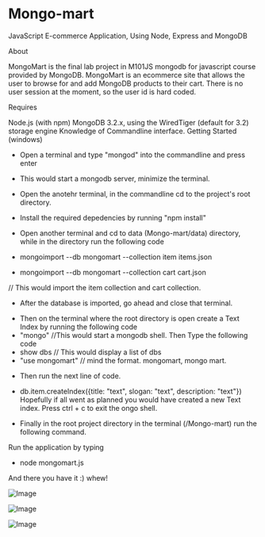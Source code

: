 # Mongo-mart
JavaScript E-commerce Application, Using Node, Express and MongoDB

About

MongoMart is the final lab project in M101JS mongodb for javascript course provided by MongoDB.
MongoMart is an ecommerce site that allows the user to browse for and add MongoDB products to their cart.
There is no user session at the moment, so the user id is hard coded.

Requires

Node.js (with npm)
MongoDB 3.2.x, using the WiredTiger (default for 3.2) storage engine
Knowledge of Commandline interface.
Getting Started (windows)

* Open a terminal and type "mongod" into the commandline and press enter
- This would start a mongodb server, minimize the terminal.

* Open the anotehr terminal, in the commandline cd to the project's root directory.
* Install the required depedencies by running "npm install"

* Open another terminal and cd to data (Mongo-mart/data) directory, while in the directory run the following code
* mongoimport --db mongomart --collection item items.json
* mongoimport --db mongomart --collection cart cart.json

// This would import the item collection and cart collection.


- After the database is imported, go ahead and close that terminal.

* Then on the terminal where the root directory is open create a Text Index by running the following code
* "mongo"                 //This would start a mongodb shell. Then Type the following code
* show dbs                // This would display a list of dbs
* "use mongomart"         // mind the format. mongomart, mongo mart. 

 - Then run the next line of code.

* db.item.createIndex({title: "text", slogan: "text", description: "text"}) 
Hopefully if all went as planned you would have created a new Text index. Press ctrl + c to exit the ongo shell.

* Finally in the root project directory in the terminal (/Mongo-mart) run the following command.

Run the application by typing 

* node mongomart.js    

And there you have it :) whew!

![Image](https://github.com/zimejin/Mongo-mart/blob/master/pc%20mart.jpg?raw=true)


![Image](https://github.com/zimejin/Mongo-mart/blob/master/ScreenShot%20mart.jpg?raw=true)


![Image](https://github.com/zimejin/Mongo-mart/blob/master/sreen%20mart.jpg?raw=true)

